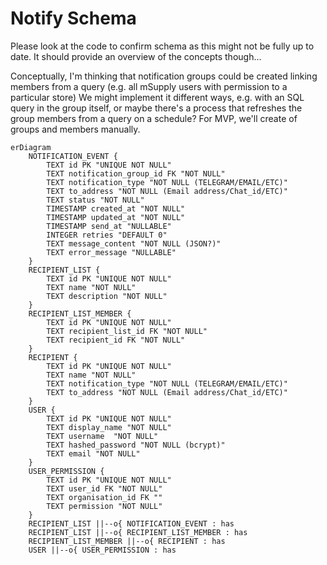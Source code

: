 # Notify Schema

Please look at the code to confirm schema as this might not be fully up to date.
It should provide an overview of the concepts though...

Conceptually, I'm thinking that notification groups could be created linking members from a query (e.g. all mSupply users with permission to a particular store)
We might implement it different ways, e.g. with an SQL query in the group itself, or maybe there's a process that refreshes the group members from a query on a schedule?
For MVP, we'll create of groups and members manually.

```mermaid
erDiagram
    NOTIFICATION_EVENT {
        TEXT id PK "UNIQUE NOT NULL"
        TEXT notification_group_id FK "NOT NULL"
        TEXT notification_type "NOT NULL (TELEGRAM/EMAIL/ETC)"
        TEXT to_address "NOT NULL (Email address/Chat_id/ETC)"
        TEXT status "NOT NULL"
        TIMESTAMP created_at "NOT NULL"
        TIMESTAMP updated_at "NOT NULL"
        TIMESTAMP send_at "NULLABLE"
        INTEGER retries "DEFAULT 0"
        TEXT message_content "NOT NULL (JSON?)"
        TEXT error_message "NULLABLE"
    }
    RECIPIENT_LIST {
        TEXT id PK "UNIQUE NOT NULL"
        TEXT name "NOT NULL"
        TEXT description "NOT NULL"
    }
    RECIPIENT_LIST_MEMBER {
        TEXT id PK "UNIQUE NOT NULL"
        TEXT recipient_list_id FK "NOT NULL"
        TEXT recipient_id FK "NOT NULL"
    }
    RECIPIENT {
        TEXT id PK "UNIQUE NOT NULL"
        TEXT name "NOT NULL"
        TEXT notification_type "NOT NULL (TELEGRAM/EMAIL/ETC)"
        TEXT to_address "NOT NULL (Email address/Chat_id/ETC)"
    }
    USER {
	    TEXT id PK "UNIQUE NOT NULL"
	    TEXT display_name "NOT NULL"
        TEXT username  "NOT NULL"
        TEXT hashed_password "NOT NULL (bcrypt)"
        TEXT email "NOT NULL"
    }
    USER_PERMISSION {
	    TEXT id PK "UNIQUE NOT NULL"
        TEXT user_id FK "NOT NULL"
        TEXT organisation_id FK ""
	    TEXT permission "NOT NULL"
    }
    RECIPIENT_LIST ||--o{ NOTIFICATION_EVENT : has
    RECIPIENT_LIST ||--o{ RECIPIENT_LIST_MEMBER : has
    RECIPIENT_LIST_MEMBER ||--o{ RECIPIENT : has
    USER ||--o{ USER_PERMISSION : has
```
